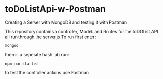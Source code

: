 # toDoListApi-w-Postman

Creating a Server with MongoDB and testing it with Postman

This repository contains a controller, Model. and Routes for the toDOList API all run through the server.js
To run first enter:

```bash
mongod
```
then in a seperate bash tab run:

```
npm run started

```
to test the controller actions use Postman
